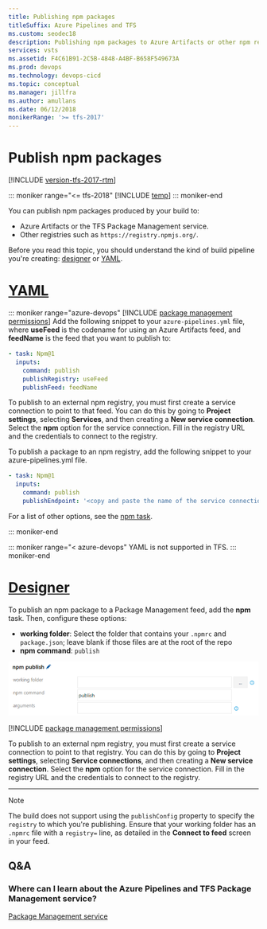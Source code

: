```yaml
---
title: Publishing npm packages
titleSuffix: Azure Pipelines and TFS
ms.custom: seodec18
description: Publishing npm packages to Azure Artifacts or other npm registries
services: vsts
ms.assetid: F4C61B91-2C5B-4848-A4BF-B658F549673A
ms.prod: devops
ms.technology: devops-cicd
ms.topic: conceptual
ms.manager: jillfra
ms.author: amullans
ms.date: 06/12/2018
monikerRange: '>= tfs-2017'
---
```


# Publish npm packages

[!INCLUDE [version-tfs-2017-rtm](../_shared/version-tfs-2017-rtm.md)]

::: moniker range="<= tfs-2018"
[!INCLUDE [temp](../_shared/concept-rename-note.md)]
::: moniker-end

You can publish npm packages produced by your build to:

* Azure Artifacts or the TFS Package Management service.
* Other registries such as `https://registry.npmjs.org/`.

Before you read this topic, you should understand the kind of build pipeline you're creating: [designer](../get-started-designer.md) or [YAML](../get-started-yaml.md).

# [YAML](#tab/yaml)

::: moniker range="azure-devops"
[!INCLUDE [package management permissions](_shared/package-management-permissions-for-yaml-build.md)] Add the following snippet to your `azure-pipelines.yml` file, where **useFeed** is the codename for using an Azure Artifacts feed, and **feedName** is the feed that you want to publish to:

```yaml
- task: Npm@1
  inputs:
    command: publish
    publishRegistry: useFeed
    publishFeed: feedName
```

To publish to an external npm registry, you must first create a service connection to point to that feed. You can do this by going to **Project settings**, selecting **Services**, and then creating a **New service connection**. Select the **npm** option for the service connection. Fill in the registry URL and the credentials to connect to the registry.

To publish a package to an npm registry, add the following snippet to your azure-pipelines.yml file.

```yaml
- task: Npm@1
  inputs:
    command: publish
    publishEndpoint: '<copy and paste the name of the service connection here>'
```

For a list of other options, see the [npm task](../tasks/package/npm.md).

::: moniker-end

::: moniker range="< azure-devops"
YAML is not supported in TFS.
::: moniker-end

# [Designer](#tab/designer)

To publish an npm package to a Package Management feed, add the **npm** task. Then, configure these options:

- **working folder**: Select the folder that contains your `.npmrc` and `package.json`; leave blank if those files are at the root of the repo
- **npm command**: `publish`

![Azure Pipelines npm publish task configuration](_img/npm/team-build-npm-publish.png)

[!INCLUDE [package management permissions](_shared/package-management-permissions-for-web-build.md)]

To publish to an external npm registry, you must first create a service connection to point to that registry. You can do this by going to **Project settings**, selecting **Service connections**, and then creating a **New service connection**. Select the **npm** option for the service connection. Fill in the registry URL and the credentials to connect to the registry.

---

> [!NOTE]
> The build does not support using the `publishConfig` property to specify the `registry` to which you're publishing. Ensure that your working folder has an `.npmrc` file with a `registry=` line, as detailed in the **Connect to feed** screen in your feed.

## Q&A

### Where can I learn about the Azure Pipelines and TFS Package Management service?

[Package Management service](../../artifacts/index.md) 
